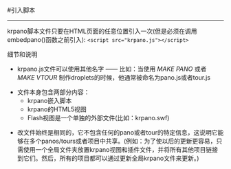 #引入脚本
<!-- Script Including -->
***
<!-- The krpano script file need to be included once anywhere (but before the embedpano() usage) in the html page: -->
krpano脚本文件只要在HTML页面的任意位置引入一次(但是必须在调用embedpano()函数之前引入):
`<script src="krpano.js"></script>`

<!-- Some details and notes: -->
细节和说明
<!-- The 'krpano.js' file can be named different - e.g. when using the MAKE PANO or MAKE VTOUR droplets it's typically named 'pano.js' or 'tour.js'. -->
* krpano.js文件可以使用其他名字 —— 比如：当使用 *MAKE PANO* 或者 *MAKE VTOUR* 制作droplets的时候，他通常被命名为pano.js或者tour.js
<!-- The file itself contains two parts - the krpano embedding script and the krpano HTML5 viewer. The krpano Flash viewer is a separate external file (e.g. the 'krpano.swf' file). -->
* 文件本身包含两部分内容：
    * krpano嵌入脚本
    * krpano的HTML5视图
    * Flash视图是一个单独的外部文件(比如：krpano.swf)
<!--
The file is always the same, it doesn't contain any pano or tour specific information, that means it could be shared across several panos/tours or projects.
E.g. to make later updates easier just use only one global folder for the krpano viewer and plugins files and link from all other projects to them. Then all projects can be updated by only updating the global krpano files.
-->
* 改文件始终是相同的，它不包含任何的pano或者tour的特定信息，这说明它能够在多个panos/tours或者项目中共享。(例如：为了使以后的更新更容易，只需使用一个全局文件夹放置krpano视图和插件文件，并将所有其他项目链接到它们。然后，所有的项目都可以通过更新全局krpano文件来更新。)